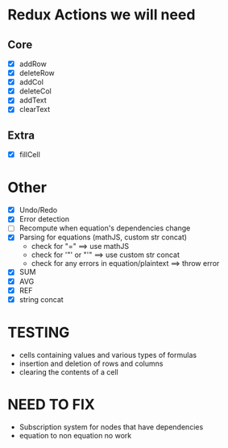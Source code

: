 # Redux Actions we will need

## Core

-   [x] addRow
-   [x] deleteRow
-   [x] addCol
-   [x] deleteCol
-   [x] addText
-   [x] clearText

## Extra

-   [x] fillCell

# Other

-   [x] Undo/Redo
-   [x] Error detection
-   [ ] Recompute when equation's dependencies change
-   [x] Parsing for equations (mathJS, custom str concat)
    -   check for "=" $\implies$ use mathJS
    -   check for '"' or "'" $\implies$ use custom str concat
    -   check for any errors in equation/plaintext $\implies$ throw error
-   [x] SUM
-   [x] AVG
-   [x] REF
-   [x] string concat

# TESTING

-   cells containing values and various types of formulas
-   insertion and deletion of rows and columns
-   clearing the contents of a cell

# NEED TO FIX

-   Subscription system for nodes that have dependencies
-   equation to non equation no work
